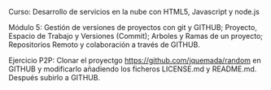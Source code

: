 Curso: Desarrollo de servicios en la nube con HTML5, Javascript y node.js

Módulo 5: Gestión de versiones de proyectos con git y GITHUB; Proyecto, Espacio de Trabajo y Versiones (Commit); Arboles y Ramas de un proyecto; Repositorios Remoto y colaboración a través de GITHUB.

Ejercicio P2P: Clonar el proyectgo  https://github.com/jquemada/random en GITHUB y modificarlo añadiendo los ficheros LICENSE.md y README.md. Después subirlo a GITHUB.
